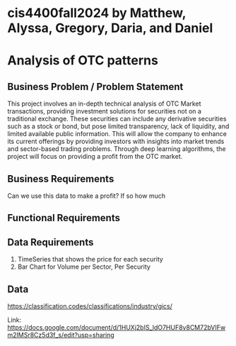 # cis4400fall2024 by Matthew, Alyssa, Gregory, Daria, and Daniel
# Analysis of OTC patterns

## Business Problem / Problem Statement 
This project involves an in-depth technical analysis of OTC Market transactions, providing investment solutions for securities not on a traditional exchange. These securities can include any derivative securities such as a stock or bond, but pose limited transparency, lack of liquidity, and limited available public information. This will allow the company to enhance its current offerings by providing investors with insights into market trends and sector-based trading problems. Through deep learning algorithms, the project will focus on providing a profit from the OTC market.


## Business Requirements 
Can we use this data to make a profit? If so how much

## Functional Requirements

## Data Requirements
1) TimeSeries that shows the price for each security 
2) Bar Chart for Volume per Sector, Per Security

## Data 
https://classification.codes/classifications/industry/gics/

Link: https://docs.google.com/document/d/1HUXj2bIS_ldO7HUF8v8CM72bVIFwm2IMSr8Cz5d3f_s/edit?usp=sharing
